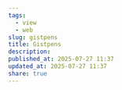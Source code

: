 ```yaml
---
tags:
  - view
  - web
slug: gistpens
title: Gistpens
description:
published_at: 2025-07-27 11:37
updated_at: 2025-07-27 11:37
share: true
---
```


<Snippets />
